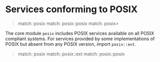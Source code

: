 # Services conforming to POSIX


> match: posix
> match: posix::posix
> match: posix>

The core module `posix` includes POSIX services available on all POSIX compliant systems.
For services provided by some implementations of POSIX but absent from any POSIX version,
import `posix::ext`.


> match: posix
> match: posix::ext
> match: posix::posix

